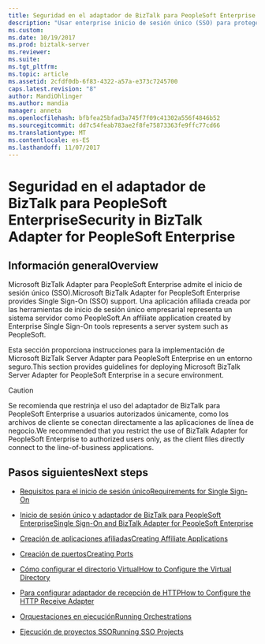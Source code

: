 ```yaml
---
title: Seguridad en el adaptador de BizTalk para PeopleSoft Enterprise | Documentos de Microsoft
description: "Usar enterprise inicio de sesión único (SSO) para proteger las aplicaciones que utilizan el adaptador de PeopleSoft Enterprise en BizTalk"
ms.custom: 
ms.date: 10/19/2017
ms.prod: biztalk-server
ms.reviewer: 
ms.suite: 
ms.tgt_pltfrm: 
ms.topic: article
ms.assetid: 2cfdf0db-6f83-4322-a57a-e373c7245700
caps.latest.revision: "8"
author: MandiOhlinger
ms.author: mandia
manager: anneta
ms.openlocfilehash: bfbfea25bfad3a745f7f09c41302a556f4846b52
ms.sourcegitcommit: dd7c54feab783ae2f8fe75873363fe9ffc77cd66
ms.translationtype: MT
ms.contentlocale: es-ES
ms.lasthandoff: 11/07/2017
---
```

# <a name="security-in-biztalk-adapter-for-peoplesoft-enterprise"></a><span data-ttu-id="6841b-103">Seguridad en el adaptador de BizTalk para PeopleSoft Enterprise</span><span class="sxs-lookup"><span data-stu-id="6841b-103">Security in BizTalk Adapter for PeopleSoft Enterprise</span></span>

## <a name="overview"></a><span data-ttu-id="6841b-104">Información general</span><span class="sxs-lookup"><span data-stu-id="6841b-104">Overview</span></span>
<span data-ttu-id="6841b-105">Microsoft BizTalk Adapter para PeopleSoft Enterprise admite el inicio de sesión único (SSO).</span><span class="sxs-lookup"><span data-stu-id="6841b-105">Microsoft BizTalk Adapter for PeopleSoft Enterprise provides Single Sign-On (SSO) support.</span></span> <span data-ttu-id="6841b-106">Una aplicación afiliada creada por las herramientas de inicio de sesión único empresarial representa un sistema servidor como PeopleSoft.</span><span class="sxs-lookup"><span data-stu-id="6841b-106">An affiliate application created by Enterprise Single Sign-On tools represents a server system such as PeopleSoft.</span></span> 

<span data-ttu-id="6841b-107">Esta sección proporciona instrucciones para la implementación de Microsoft BizTalk Server Adapter para PeopleSoft Enterprise en un entorno seguro.</span><span class="sxs-lookup"><span data-stu-id="6841b-107">This section provides guidelines for deploying Microsoft BizTalk Server Adapter for PeopleSoft Enterprise in a secure environment.</span></span>  
  
> [!CAUTION]
>  <span data-ttu-id="6841b-108">Se recomienda que restrinja el uso del adaptador de BizTalk para PeopleSoft Enterprise a usuarios autorizados únicamente, como los archivos de cliente se conectan directamente a las aplicaciones de línea de negocio.</span><span class="sxs-lookup"><span data-stu-id="6841b-108">We recommended that you restrict the use of BizTalk Adapter for PeopleSoft Enterprise to authorized users only, as the client files directly connect to the line-of-business applications.</span></span>  


## <a name="next-steps"></a><span data-ttu-id="6841b-109">Pasos siguientes</span><span class="sxs-lookup"><span data-stu-id="6841b-109">Next steps</span></span> 
  
-   [<span data-ttu-id="6841b-110">Requisitos para el inicio de sesión único</span><span class="sxs-lookup"><span data-stu-id="6841b-110">Requirements for Single Sign-On</span></span>](../core/requirements-for-single-sign-on2.md)  
  
-   [<span data-ttu-id="6841b-111">Inicio de sesión único y adaptador de BizTalk para PeopleSoft Enterprise</span><span class="sxs-lookup"><span data-stu-id="6841b-111">Single Sign-On and BizTalk Adapter for PeopleSoft Enterprise</span></span>](../core/single-sign-on-and-biztalk-adapter-for-peoplesoft-enterprise.md)  
  
-   [<span data-ttu-id="6841b-112">Creación de aplicaciones afiliadas</span><span class="sxs-lookup"><span data-stu-id="6841b-112">Creating Affiliate Applications</span></span>](../core/creating-affiliate-applications2.md)  
  
-   [<span data-ttu-id="6841b-113">Creación de puertos</span><span class="sxs-lookup"><span data-stu-id="6841b-113">Creating Ports</span></span>](../core/creating-ports.md)  
  
-   [<span data-ttu-id="6841b-114">Cómo configurar el directorio Virtual</span><span class="sxs-lookup"><span data-stu-id="6841b-114">How to Configure the Virtual Directory</span></span>](../core/how-to-configure-the-virtual-directory.md)  
  
-   [<span data-ttu-id="6841b-115">Para configurar adaptador de recepción de HTTP</span><span class="sxs-lookup"><span data-stu-id="6841b-115">How to Configure the HTTP Receive Adapter</span></span>](../core/how-to-configure-the-http-receive-adapter1.md)  
  
-   [<span data-ttu-id="6841b-116">Orquestaciones en ejecución</span><span class="sxs-lookup"><span data-stu-id="6841b-116">Running Orchestrations</span></span>](../core/running-orchestrations2.md)  
  
-   [<span data-ttu-id="6841b-117">Ejecución de proyectos SSO</span><span class="sxs-lookup"><span data-stu-id="6841b-117">Running SSO Projects</span></span>](../core/running-sso-projects1.md)